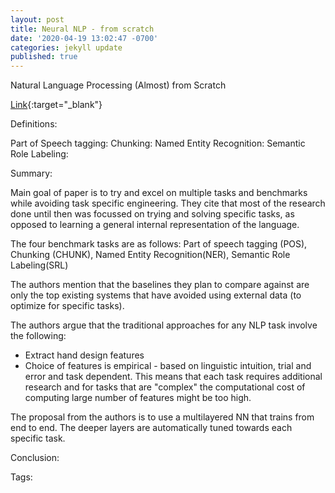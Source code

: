 ```yaml
---
layout: post
title: Neural NLP - from scratch
date: '2020-04-19 13:02:47 -0700'
categories: jekyll update
published: true
---
```


Natural Language Processing (Almost) from Scratch

[Link](http://www.jmlr.org/papers/volume12/collobert11a/collobert11a.pdf){:target="_blank"}

Definitions:

Part of Speech tagging:
Chunking:
Named Entity Recognition:
Semantic Role Labeling:

Summary:

Main goal of paper is to try and excel on multiple tasks and benchmarks while avoiding task specific engineering. They cite that most of the research done until then was focussed on trying and solving specific tasks, as opposed to learning a general internal representation of the language.

The four benchmark tasks are as follows: Part of speech tagging (POS), Chunking (CHUNK), Named Entity Recognition(NER), Semantic Role Labeling(SRL)

The authors mention that the baselines they plan to compare against are only the top existing systems that have avoided using external data (to optimize for specific tasks). 

The authors argue that the traditional approaches for any NLP task involve the following:
 -  Extract hand design features
 -  Choice of features is empirical - based on linguistic intuition, trial and error and task dependent.
This means that each task requires additional research and for tasks that are "complex" the computational cost of computing large number of features might be too high.

The proposal from the authors is to use a multilayered NN that trains from end to end. The deeper layers are automatically tuned towards each specific task.


Conclusion:

Tags:



